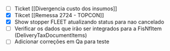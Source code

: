 
- [ ] Ticket [[Divergencia custo dos insumos]]
- [x] Tikcet [[Remessa 2724 - TOPCON]]
- [x] Show stopper FLEET atualizando status para nao  cancelado
- [ ] Verificar os dados que irão ser integrados para a FisNfItem (DeliveryTaxDocumentItems)
- [ ] Adicionar correções em Qa para teste
